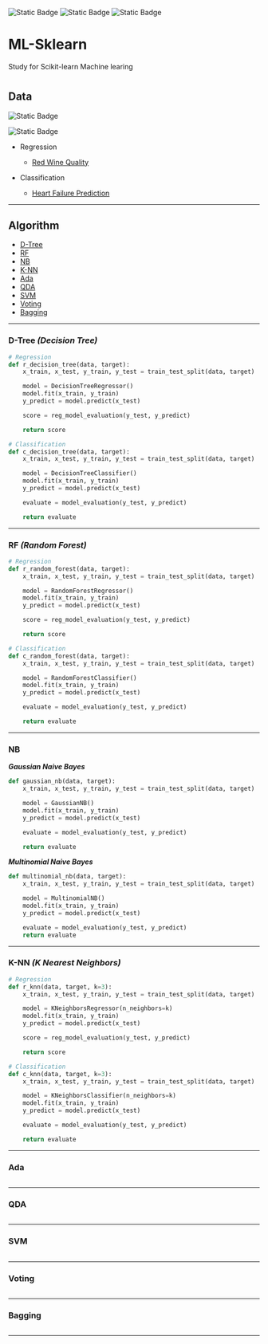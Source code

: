 ![Static Badge](https://img.shields.io/badge/python3-3.11.5-%233776AB?style=plastic&logo=python&logoColor=white)
![Static Badge](https://img.shields.io/badge/sklearn-1.3.2-%23F7931E?style=plastic&logo=scikitlearn&logoColor=white)
![Static Badge](https://img.shields.io/badge/pandas-2.1.2-%23150458?style=plastic&logo=scikitlearn&logoColor=white)

# ML-Sklearn

Study for Scikit-learn Machine learing

#

## Data

![Static Badge](https://img.shields.io/badge/kaggle-Red%20Wine%20Quality-%2320BEFF?style=social&logoColor=white&labelColor=%2320BEFF)

![Static Badge](https://img.shields.io/badge/kaggle-Heart%20Failure%20Prediction-%2320BEFF?style=social&logoColor=white&labelColor=%2320BEFF)

- Regression

  - <a href='https://www.kaggle.com/datasets/uciml/red-wine-quality-cortez-et-al-2009'>Red Wine Quality</a>

- Classification

  - <a href='https://www.kaggle.com/datasets/fedesoriano/heart-failure-prediction'>Heart Failure Prediction</a>

<hr>

## Algorithm

- [D-Tree](#dtree)
- [RF](#rf)
- [NB](#nb)
- [K-NN](#knn)
- [Ada](#ada)
- [QDA](#qda)
- [SVM](#svm)
- [Voting](#voting)
- [Bagging](#bagging)

<hr>

<a name='dtree'></a>

### D-Tree **_(Decision Tree)_**

```python
# Regression
def r_decision_tree(data, target):
    x_train, x_test, y_train, y_test = train_test_split(data, target)

    model = DecisionTreeRegressor()
    model.fit(x_train, y_train)
    y_predict = model.predict(x_test)

    score = reg_model_evaluation(y_test, y_predict)

    return score
```

```python
# Classification
def c_decision_tree(data, target):
    x_train, x_test, y_train, y_test = train_test_split(data, target)

    model = DecisionTreeClassifier()
    model.fit(x_train, y_train)
    y_predict = model.predict(x_test)

    evaluate = model_evaluation(y_test, y_predict)

    return evaluate
```

<hr>
<a name='rf'></a>

### RF **_(Random Forest)_**

```python
# Regression
def r_random_forest(data, target):
    x_train, x_test, y_train, y_test = train_test_split(data, target)

    model = RandomForestRegressor()
    model.fit(x_train, y_train)
    y_predict = model.predict(x_test)

    score = reg_model_evaluation(y_test, y_predict)

    return score
```

```python
# Classification
def c_random_forest(data, target):
    x_train, x_test, y_train, y_test = train_test_split(data, target)

    model = RandomForestClassifier()
    model.fit(x_train, y_train)
    y_predict = model.predict(x_test)

    evaluate = model_evaluation(y_test, y_predict)

    return evaluate
```

<hr>

<a name='nb'></a>

### NB

**_Gaussian Naive Bayes_**

```python
def gaussian_nb(data, target):
    x_train, x_test, y_train, y_test = train_test_split(data, target)

    model = GaussianNB()
    model.fit(x_train, y_train)
    y_predict = model.predict(x_test)

    evaluate = model_evaluation(y_test, y_predict)

    return evaluate

```

**_Multinomial Naive Bayes_**

```python
def multinomial_nb(data, target):
    x_train, x_test, y_train, y_test = train_test_split(data, target)

    model = MultinomialNB()
    model.fit(x_train, y_train)
    y_predict = model.predict(x_test)

    evaluate = model_evaluation(y_test, y_predict)
    return evaluate
```

<hr>

<a name='knn'></a>

### K-NN **_(K Nearest Neighbors)_**

```python
# Regression
def r_knn(data, target, k=3):
    x_train, x_test, y_train, y_test = train_test_split(data, target)

    model = KNeighborsRegressor(n_neighbors=k)
    model.fit(x_train, y_train)
    y_predict = model.predict(x_test)

    score = reg_model_evaluation(y_test, y_predict)

    return score
```

```python
# Classification
def c_knn(data, target, k=3):
    x_train, x_test, y_train, y_test = train_test_split(data, target)

    model = KNeighborsClassifier(n_neighbors=k)
    model.fit(x_train, y_train)
    y_predict = model.predict(x_test)

    evaluate = model_evaluation(y_test, y_predict)

    return evaluate
```

<hr>

<a name='ada'></a>

### Ada

```bash

```

<hr>

<a name='qda'></a>

### QDA

```bash

```

<hr>

<a name='svm'></a>

### SVM

```bash

```

<hr>

<a name='voting'></a>

### Voting

```bash

```

<hr>

<a name='bagging'></a>

### Bagging

```bash

```

<hr>
